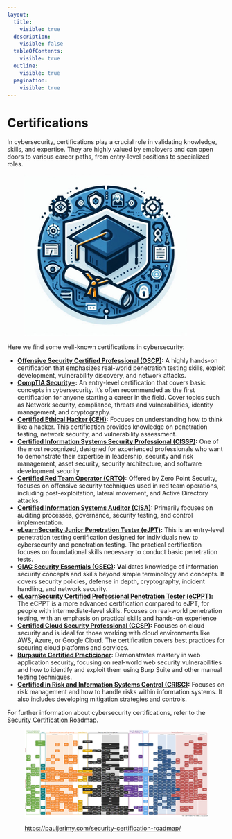 ```yaml
---
layout:
  title:
    visible: true
  description:
    visible: false
  tableOfContents:
    visible: true
  outline:
    visible: true
  pagination:
    visible: true
---
```


# Certifications

In cybersecurity, certifications play a crucial role in validating knowledge, skills, and expertise. They are highly valued by employers and can open doors to various career paths, from entry-level positions to specialized roles.&#x20;

<figure><img src="../../.gitbook/assets/image (11).png" alt="" width="375"><figcaption></figcaption></figure>

Here we find some well-known certifications in cybersecurity:

* [**Offensive Security Certified Professional (OSCP)**](https://www.offsec.com/courses/pen-200/)**:** A highly hands-on certification that emphasizes real-world penetration testing skills, exploit development, vulnerability discovery, and network attacks.
* [**CompTIA Security+**](https://www.comptia.org/es/certificaciones/security)**:** An entry-level certification that covers basic concepts in cybersecurity. It’s often recommended as the first certification for anyone starting a career in the field. Cover topics such as Network security, compliance, threats and vulnerabilities, identity management, and cryptography.
* [**Certified Ethical Hacker (CEH)**](https://www.eccouncil.org/train-certify/certified-ethical-hacker-ceh/)**:** Focuses on understanding how to think like a hacker. This certification provides knowledge on penetration testing, network security, and vulnerability assessment.
* [**Certified Information Systems Security Professional (CISSP)**](https://www.isc2.org/certifications/cissp)**:** One of the most recognized, designed for experienced professionals who want to demonstrate their expertise in leadership, security and risk management, asset security, security architecture, and software development security.
* [**Certified Red Team Operator (CRTO)**](https://training.zeropointsecurity.co.uk/courses/red-team-ops)**:** Offered by Zero Point Security, focuses on offensive security techniques used in red team operations, including post-exploitation, lateral movement, and Active Directory attacks.
* [**Certified Information Systems Auditor (CISA)**](https://www.isaca.org/credentialing/cisa)**:** Primarily focuses on auditing processes, governance, security testing, and control implementation.
* [**eLearnSecurity Junior Penetration Tester (eJPT)**](https://security.ine.com/certifications/ejpt-certification/)**:** This is an entry-level penetration testing certification designed for individuals new to cybersecurity and penetration testing. The practical certification focuses on foundational skills necessary to conduct basic penetration tests.
* [**GIAC Security Essentials (GSEC)**](https://www.giac.org/certifications/security-essentials-gsec/)**: V**alidates knowledge of information security concepts and skills beyond simple terminology and concepts. It covers security policies, defense in depth, cryptography, incident handling, and network security.
* [**eLearnSecurity Certified Professional Penetration Tester (eCPPT)**](https://security.ine.com/certifications/ecppt-certification/)**:** The eCPPT is a more advanced certification compared to eJPT, for people with intermediate-level skills. Focuses on real-world penetration testing, with an emphasis on practical skills and hands-on experience
* [**Certified Cloud Security Professional (CCSP)**](https://www.isc2.org/certifications/ccsp)**:** Focuses on cloud security and is ideal for those working with cloud environments like AWS, Azure, or Google Cloud. The certification covers best practices for securing cloud platforms and services.
* [**Burpsuite Certified Practicioner**](https://portswigger.net/web-security/certification)**:** Demonstrates mastery in web application security, focusing on real-world web security vulnerabilities and how to identify and exploit them using Burp Suite and other manual testing techniques.
* [**Certified in Risk and Information Systems Control (CRISC)**](https://www.isaca.org/credentialing/crisc)**:** Focuses on risk management and how to handle risks within information systems. It also includes developing mitigation strategies and controls.

For further information about cybersecurity certifications, refer to the [Security Certification Roadmap](https://pauljerimy.com/security-certification-roadmap/).

<figure><img src="../../.gitbook/assets/image.png" alt=""><figcaption><p><a href="https://pauljerimy.com/security-certification-roadmap/">https://pauljerimy.com/security-certification-roadmap/</a></p></figcaption></figure>
